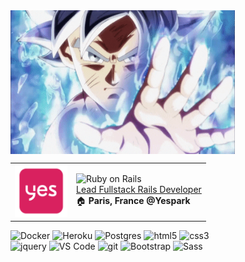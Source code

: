 <img align="center" alt="WELCOME" src="https://github.com/navidemad/navidemad/blob/main/img/welcome2.gif?raw=true" width="359" height="230" />

<table>
  <tr>
    <td>
      <img width="84" height="84" alt="Yespark" src="https://github.com/navidemad/navidemad/blob/main/img/logo-yespark-rounded.png?raw=true" />
    </td>
    <td>
      <img alt="Ruby on Rails" src="https://img.shields.io/badge/-Ruby%20on%20Rails-ce0102?style=for-the-badge&logo=ruby&logoColor=white" />
      <br>
      <u>Lead Fullstack Rails Developer</u>
      <br>
      🏠 <b>Paris, France @Yespark</b>
    </td>
  </tr>
</table>

<p>
  <img alt="Docker" src="https://img.shields.io/badge/-Docker-46a2f1?style=flat-square&logo=docker&logoColor=white" />
  <img alt="Heroku" src="https://img.shields.io/badge/-Heroku-430098?style=flat-square&logo=heroku&logoColor=white" />
  <img alt="Postgres" src="https://img.shields.io/badge/-Postgresql-32648c?style=flat-square&logo=postgresql&logoColor=white" />
  <img alt="html5" src="https://img.shields.io/badge/-HTML5-E34F26?style=flat-square&logo=html5&logoColor=white" />
  <img alt="css3" src="https://img.shields.io/badge/-CSS3-1572B6?style=flat-square&logo=css3&logoColor=white" />
  <br>
  <img alt="jquery" src="https://img.shields.io/badge/-jQuery-0c64a7?style=flat-square&logo=jquery&logoColor=white" />
  <img alt="VS Code" src="https://img.shields.io/badge/-VS Code-007ACC?style=flat-square&logo=visual-studio-code&logoColor=white" />
  <img alt="git" src="https://img.shields.io/badge/-Git-F05032?style=flat-square&logo=git&logoColor=white" />
  <img alt="Bootstrap" src="https://img.shields.io/badge/-Bootstrap%204-533c77?style=flat-square&logo=bootstrap&logoColor=white" />
  <img alt="Sass" src="https://img.shields.io/badge/-SCSS-c66493?style=flat-square&logo=sass&logoColor=white" />
</p>

